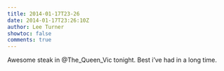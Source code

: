 ```yaml
---
title: 2014-01-17T23-26
date: 2014-01-17T23:26:10Z
author: Lee Turner
showtoc: false
comments: true
---
```


Awesome steak in @The_Queen_Vic tonight. Best i’ve had in a long time.


